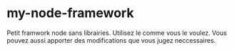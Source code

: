 # my-node-framework
Petit framwork node sans librairies. Utilisez le comme vous le voulez. Vous pouvez aussi apporter des modifications que vous jugez neccessaires.
